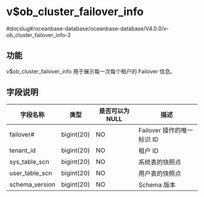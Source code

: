 v$ob_cluster_failover_info 
===============================================
#docslug#/oceanbase-database/oceanbase-database/V4.0.0/v-ob_cluster_failover_info-2


功能 
-----------------------

v$ob_cluster_failover_info 用于展示每一次每个租户的 Failover 信息。

字段说明 
-------------------------



|      字段名称      |     类型     | 是否可以为 NULL |         描述          |
|----------------|------------|------------|---------------------|
| failover#      | bigint(20) | NO         | Failover 操作的唯一标识 ID |
| tenant_id      | bigint(20) | NO         | 租户 ID               |
| sys_table_scn  | bigint(20) | NO         | 系统表的快照点             |
| user_table_scn | bigint(20) | NO         | 用户表的快照点             |
| schema_version | bigint(20) | NO         | Schema 版本           |



